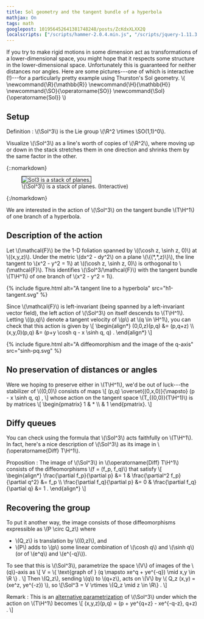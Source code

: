 ```yaml
---
title: Sol geometry and the tangent bundle of a hyperbola
mathjax: On
tags: math
googlepost: 101956452641381748248/posts/ZcKdxXLXX2Q
localscripts: ["/scripts/hammer-2.0.4.min.js", "/scripts/jquery-1.11.3.min.js"]
---
```


If you try to make rigid motions in some dimension act
as transformations of a lower-dimensional space, you might
hope that it respects some structure in the lower-dimensional space.
Unfortunately this is guaranteed for neither distances nor angles.
Here are some pictures---one of which is interactive (!)---for a
particularly pretty example using Thurston's Sol geometry.
\\(
\\newcommand{\\R}{\\mathbb{R}}
\\newcommand{\\H}{\\mathbb{H}}
\\newcommand{\\SO}{\\operatorname{SO}}
\\newcommand{\\Sol}{\\operatorname{Sol}}
\\)

## Setup

Definition
: \\(\\Sol^3\\) is the Lie group
  \\(\\R^2 \\rtimes \\SO(1,1)^0\\).

Visualize \\(\\Sol^3\\) as a line's worth of copies of \\(\\R^2\\),
where moving up or down in the stack stretches them in one direction and
shrinks them by the same factor in the other.

{::nomarkdown}
<figure>
<canvas id="fig_sol3" width="256" height="256" style="border: 1px solid #000;">
<img src="{{ site.baseurl }}/up/sol3-thumb.png" alt="Sol3 is a stack of planes." />
</canvas>
<figcaption>\(\Sol^3\) is a stack of planes. (Interactive)</figcaption>
</figure>
{:/nomarkdown}

<script type="text/javascript" src="{{ site.baseurl }}/up/sol3.js" data-canvas="#fig_sol3"></script>

We are interested in the action of \\(\\Sol^3\\) on the tangent bundle
\\(T\\H^1\\) of one branch of a hyperbola.

## Description of the action

Let \\(\\mathcal{F}\\) be the 1-D foliation spanned by
\\((\\cosh z, \\sinh z, 0)\\) at \\((x,y,z)\\).
Under the metric \\(dx^2 - dy^2\\) on a plane \\(\\{(\*,\*,z)\\}\\),
the line tangent to \\(x^2 - y^2 = 1\\) at \\((\\cosh z, \\sinh z, 0)\\)
is orthogonal to \\(\\mathcal{F}\\). This identifies \\(\\Sol^3/\\mathcal{F}\\)
with the tangent bundle \\(T\\H^1\\) of one branch of \\(x^2 - y^2 = 1\\).

{% include figure.html alt="A tangent line to a hyperbola" src="h1-tangent.svg" %}

Since \\(\\mathcal{F}\\) is left-invariant (being spanned by a left-invariant
vector field), the left action of \\(\\Sol^3\\) on itself descends to
\\(T\\H^1\\).
Letting \\((p,q)\\) denote a tangent velocity of \\(p\\) at \\(q \\in \\H^1\\),
you can check that this action is given by
\\[
\\begin{align\*}
(0,0,z)(p,q) &= (p,q+z) \\\\ 
(x,y,0)(p,q) &= (p+y \cosh q - x \sinh q, q) .
\\end{align\*}
\\]

{% include figure.html alt="A diffeomorphism and the image of the q-axis" src="sinh-pq.svg" %}

## No preservation of distances or angles

Were we hoping to preserve either in \\(T\\H^1\\),
we'd be out of luck---the stabilizer of \\((0,0)\\) consists of maps
\\[
(p,q) \\overset{(0,x,0)}{\\mapsto} (p - x \\sinh q, q) ,
\\]
whose action on the tangent space \\(T\_{(0,0)}(T\\H^1)\\) is by matrices
\\[ \\begin{pmatrix} 1 & \* \\\\ & 1 \\end{pmatrix}. \\]

## Diffy queues

You can check using the formula that
\\(\\Sol^3\\) acts faithfully on \\(T\\H^1\\).
In fact, here's a nice description of
\\(\\Sol^3\\) as its image in \\(\\operatorname{Diff} T\\H^1\\).

Proposition
: The image of \\(\\Sol^3\\) in \\(\\operatorname{Diff} T\\H^1\\)
consists of the diffeomorphisms \\(f = (f\_p, f\_q)\\) that satisfy
\\[
\\begin{align\*}
\\frac{\\partial f\_p}{\\partial p} &= 1 &
\\frac{\\partial^2 f\_p}{\\partial q^2} &= f\_p \\\\ 
\\frac{\\partial f\_q}{\\partial p} &= 0 &
\\frac{\\partial f\_q}{\\partial q} &= 1 .
\\end{align\*}
\\]

## Recovering the group

To put it another way, the image consists of those diffeomorphisms
expressible as \\(P \\circ Q\_z\\) where

* \\(Q\_z\\) is translation by \\((0,z)\\), and
* \\(P\\) adds to \\(p\\) some linear combination of
  \\(\\cosh q\\) and \\(\\sinh q\\) (or of \\(e^q\\) and \\(e^{-q}\\)).

To see that this is \\(\\Sol^3\\),
parametrize the space \\(V\\) of images of the \\(q\\)-axis as
\\[
V = \\{ \\text{graph of } (q \\mapsto xe^q + ye^{-q}) \\mid x,y \\in \\R \\} .
\\]
Then \\(Q\_z\\), sending \\(q\\) to \\(q+z\\), acts on \\(V\\) by
\\( Q\_z (x,y) = (xe^z, ye^{-z}) \\),
so
\\[\\Sol^3 = V \\rtimes \\{Q\_z \\mid z \\in \\R\\} . \\]

Remark
: This is an [alternative parametrization][MW] of \\(\\Sol^3\\)
under which the action on \\(T\\H^1\\) becomes
\\[ (x,y,z)(p,q) = (p + ye^{q+z} - xe^{-q-z}, q+z) . \\]

[MW]: http://mathworld.wolfram.com/SolGeometry.html

